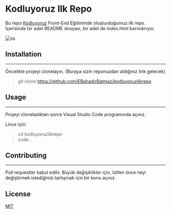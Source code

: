 # Kodluyoruz Ilk Repo



Bu repo [Kodluyoruz](https://www.kodluyoruz.org/) Front-End Eğitiminde oluşturduğumuz ilk repo. İçerisinde bir adet README dosyası, bir adet de index.html barındırıyor.

![ss](https://r.resimlink.com/bEkCTZt.jpg)

## Installation
---
Öncelikle projeyi clonelayın. (Buraya sizin reponuzdan aldığınız link gelecek)

>git clone https://github.com/EBahadirBatmaz/kodluyoruzilkrepo

## Usage
---
Projeyi cloneladıktan sonra Visual Studio Code programında açınız.

Linux için:
>cd kodluyoruzilkrepo   
>code .

## Contributing
---

Pull requestler kabul edilir. Büyük değişiklikler için, lütfen önce neyi değiştirmek istediğinizi tartışmak için bir konu açınız.

## License
[MIT](https://choosealicense.com/licenses/mit/)
